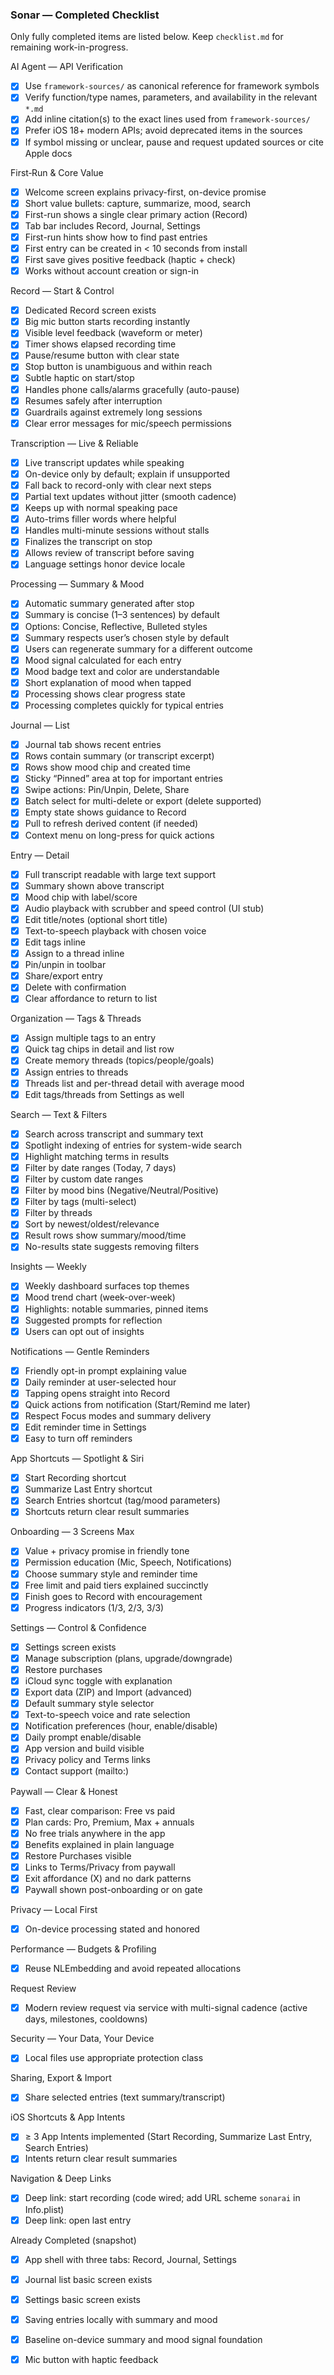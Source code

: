 ### Sonar — Completed Checklist

Only fully completed items are listed below. Keep `checklist.md` for remaining work-in-progress.

AI Agent — API Verification
- [x] Use `framework-sources/` as canonical reference for framework symbols
- [x] Verify function/type names, parameters, and availability in the relevant `*.md`
- [x] Add inline citation(s) to the exact lines used from `framework-sources/`
- [x] Prefer iOS 18+ modern APIs; avoid deprecated items in the sources
- [x] If symbol missing or unclear, pause and request updated sources or cite Apple docs

First‑Run & Core Value
- [x] Welcome screen explains privacy-first, on-device promise
- [x] Short value bullets: capture, summarize, mood, search
- [x] First-run shows a single clear primary action (Record)
- [x] Tab bar includes Record, Journal, Settings
- [x] First-run hints show how to find past entries
- [x] First entry can be created in < 10 seconds from install
- [x] First save gives positive feedback (haptic + check)
- [x] Works without account creation or sign-in

Record — Start & Control
- [x] Dedicated Record screen exists
- [x] Big mic button starts recording instantly
- [x] Visible level feedback (waveform or meter)
- [x] Timer shows elapsed recording time
- [x] Pause/resume button with clear state
- [x] Stop button is unambiguous and within reach
- [x] Subtle haptic on start/stop
- [x] Handles phone calls/alarms gracefully (auto-pause)
- [x] Resumes safely after interruption
- [x] Guardrails against extremely long sessions
- [x] Clear error messages for mic/speech permissions

Transcription — Live & Reliable
- [x] Live transcript updates while speaking
- [x] On-device only by default; explain if unsupported
- [x] Fall back to record-only with clear next steps
- [x] Partial text updates without jitter (smooth cadence)
- [x] Keeps up with normal speaking pace
- [x] Auto-trims filler words where helpful
- [x] Handles multi-minute sessions without stalls
- [x] Finalizes the transcript on stop
- [x] Allows review of transcript before saving
- [x] Language settings honor device locale

Processing — Summary & Mood
- [x] Automatic summary generated after stop
- [x] Summary is concise (1–3 sentences) by default
- [x] Options: Concise, Reflective, Bulleted styles
- [x] Summary respects user’s chosen style by default
- [x] Users can regenerate summary for a different outcome
- [x] Mood signal calculated for each entry
- [x] Mood badge text and color are understandable
- [x] Short explanation of mood when tapped
- [x] Processing shows clear progress state
- [x] Processing completes quickly for typical entries

Journal — List
- [x] Journal tab shows recent entries
- [x] Rows contain summary (or transcript excerpt)
- [x] Rows show mood chip and created time
- [x] Sticky “Pinned” area at top for important entries
- [x] Swipe actions: Pin/Unpin, Delete, Share
- [x] Batch select for multi-delete or export (delete supported)
- [x] Empty state shows guidance to Record
- [x] Pull to refresh derived content (if needed)
- [x] Context menu on long-press for quick actions

Entry — Detail
- [x] Full transcript readable with large text support
- [x] Summary shown above transcript
- [x] Mood chip with label/score
- [x] Audio playback with scrubber and speed control (UI stub)
- [x] Edit title/notes (optional short title)
- [x] Text-to-speech playback with chosen voice
- [x] Edit tags inline
- [x] Assign to a thread inline
- [x] Pin/unpin in toolbar
- [x] Share/export entry
- [x] Delete with confirmation
- [x] Clear affordance to return to list

Organization — Tags & Threads
- [x] Assign multiple tags to an entry
- [x] Quick tag chips in detail and list row
- [x] Create memory threads (topics/people/goals)
- [x] Assign entries to threads
- [x] Threads list and per-thread detail with average mood
- [x] Edit tags/threads from Settings as well

Search — Text & Filters
- [x] Search across transcript and summary text
- [x] Spotlight indexing of entries for system-wide search
- [x] Highlight matching terms in results
- [x] Filter by date ranges (Today, 7 days)
- [x] Filter by custom date ranges
- [x] Filter by mood bins (Negative/Neutral/Positive)
- [x] Filter by tags (multi-select)
- [x] Filter by threads
- [x] Sort by newest/oldest/relevance
- [x] Result rows show summary/mood/time
- [x] No-results state suggests removing filters

Insights — Weekly
- [x] Weekly dashboard surfaces top themes
- [x] Mood trend chart (week-over-week)
- [x] Highlights: notable summaries, pinned items
- [x] Suggested prompts for reflection
- [x] Users can opt out of insights

Notifications — Gentle Reminders
- [x] Friendly opt-in prompt explaining value
- [x] Daily reminder at user-selected hour
- [x] Tapping opens straight into Record
- [x] Quick actions from notification (Start/Remind me later)
- [x] Respect Focus modes and summary delivery
- [x] Edit reminder time in Settings
- [x] Easy to turn off reminders

App Shortcuts — Spotlight & Siri
- [x] Start Recording shortcut
- [x] Summarize Last Entry shortcut
- [x] Search Entries shortcut (tag/mood parameters)
- [x] Shortcuts return clear result summaries

Onboarding — 3 Screens Max
- [x] Value + privacy promise in friendly tone
- [x] Permission education (Mic, Speech, Notifications)
- [x] Choose summary style and reminder time
- [x] Free limit and paid tiers explained succinctly
- [x] Finish goes to Record with encouragement
- [x] Progress indicators (1/3, 2/3, 3/3)

Settings — Control & Confidence
- [x] Settings screen exists
- [x] Manage subscription (plans, upgrade/downgrade)
- [x] Restore purchases
- [x] iCloud sync toggle with explanation
- [x] Export data (ZIP) and Import (advanced)
- [x] Default summary style selector
- [x] Text-to-speech voice and rate selection
- [x] Notification preferences (hour, enable/disable)
- [x] Daily prompt enable/disable
- [x] App version and build visible
- [x] Privacy policy and Terms links
- [x] Contact support (mailto:)

Paywall — Clear & Honest
- [x] Fast, clear comparison: Free vs paid
- [x] Plan cards: Pro, Premium, Max + annuals
- [x] No free trials anywhere in the app
- [x] Benefits explained in plain language
- [x] Restore Purchases visible
- [x] Links to Terms/Privacy from paywall
- [x] Exit affordance (X) and no dark patterns
- [x] Paywall shown post-onboarding or on gate

Privacy — Local First
- [x] On-device processing stated and honored

Performance — Budgets & Profiling
- [x] Reuse NLEmbedding and avoid repeated allocations

Request Review
- [x] Modern review request via service with multi-signal cadence (active days, milestones, cooldowns)

Security — Your Data, Your Device
- [x] Local files use appropriate protection class

Sharing, Export & Import
- [x] Share selected entries (text summary/transcript)

iOS Shortcuts & App Intents
- [x] ≥ 3 App Intents implemented (Start Recording, Summarize Last Entry, Search Entries)
- [x] Intents return clear result summaries

Navigation & Deep Links
- [x] Deep link: start recording (code wired; add URL scheme `sonarai` in Info.plist)
- [x] Deep link: open last entry

Already Completed (snapshot)
- [x] App shell with three tabs: Record, Journal, Settings
- [x] Journal list basic screen exists
- [x] Settings basic screen exists
- [x] Saving entries locally with summary and mood
- [x] Baseline on-device summary and mood signal foundation
- [x] Mic button with haptic feedback

